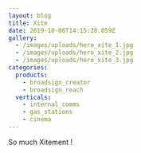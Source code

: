```yaml
---
layout: blog
title: Xite
date: 2019-10-06T14:15:28.059Z
gallery:
  - /images/uploads/hero_xite_1.jpg
  - /images/uploads/hero_xite_2.jpg
  - /images/uploads/hero_xite_3.jpg
categories:
  products:
    - broadsign_creator
    - broadsign_reach
  verticals:
    - internal_comms
    - gas_stations
    - cinema
---
```

So much Xitement !
